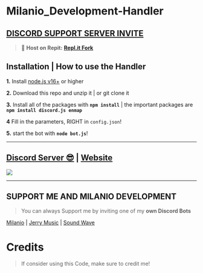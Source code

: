 # Milanio_Development-Handler

## [**DISCORD SUPPORT SERVER INVITE**](https://discord.gg/8fYUFxMtAq)
> 💪 **Host on Repit:** [**Repl.it Fork**](https://discord.gg/8fYUFxMtAq)

## Installation | How to use the Handler

 **1.** Install [node.js v16+](https://nodejs.org/) or higher

 **2.** Download this repo and unzip it    |    or git clone it

 **3.** Install all of the packages with **`npm install`**     |  the important packages are   **`npm install discord.js enmap`**

 **4** Fill in the parameters, RIGHT in `config.json`!

 **5.** start the bot with **`node bot.js`**!
  
***

## [Discord Server 😎](https://discord.gg/8fYUFxMtAq) | [Website](https://www.fridaybot.ml)
<a href="https://discord.gg/8fYUFxMtAq"><img src="https://discord.com/api/guilds/825260113509351454/widget.png?style=banner2"></a>

***

## SUPPORT ME AND MILANIO DEVELOPMENT

> You can always Support me by inviting one of my **own Discord Bots**

[Milanio](https://dsc.gg/milanio) | [Jerry Music](https://dsc.gg/jerry.milanio) | [Sound Wave](https://dsc.gg/sound.milanio)

# Credits

> If consider using this Code, make sure to credit me!
